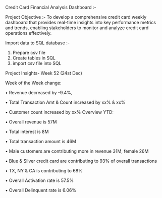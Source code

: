 Credit Card Financial Analysis Dashboard :-

Project Objective :-
To develop a comprehensive credit  card weekly dashboard that  provides real-time insights into key  performance metrics and trends,  enabling stakeholders to monitor  and analyze credit card operations 
effectively.

Import data to SQL database :-
1. Prepare csv file 
2. Create tables in SQL
3. import csv file into SQL

   
Project Insights- Week 52 (24st Dec)

Week of the Week change: 

• Revenue decreased by -9.4%, 

• Total Transaction Amt & Count increased by xx% & xx%

• Customer count increased by xx% Overview YTD:

• Overall revenue is 57M

• Total interest is 8M

• Total transaction amount is 46M

• Male customers are contributing more in revenue 31M, female 26M

• Blue & Silver credit card are contributing to 93% of overall transactions

• TX, NY & CA is contributing to 68%

• Overall Activation rate is 57.5%

• Overall Delinquent rate is 6.06%
